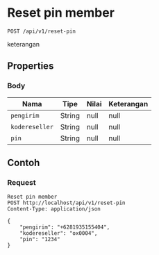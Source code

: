 # Reset pin member
```http
POST /api/v1/reset-pin
```
keterangan
## Properties
### Body
Nama | Tipe | Nilai | Keterangan
--- | --- | --- | ---
<code>pengirim</code> | String | null | null
<code>kodereseller</code> | String | null | null
<code>pin</code> | String | null | null

## Contoh

### Request
```http
Reset pin member
POST http://localhost/api/v1/reset-pin
Content-Type: application/json

{
    "pengirim": "+6281935155404",
    "kodereseller": "ox0004",
    "pin": "1234"
}
```
